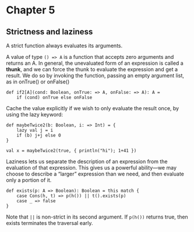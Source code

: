 # Chapter 5

## Strictness and laziness

A strict function always evaluates its arguments.

A value of type `() => A` is a function that accepts zero arguments and returns an A. 
In general, the unevaluated form of an expression is called a __thunk__, and we can force the thunk to evaluate the expression and get a result. 
We do so by invoking the function, passing an empty argument list, as in onTrue() or onFalse()

```
def if2[A](cond: Boolean, onTrue: => A, onFalse: => A): A =
    if (cond) onTrue else onFalse
```

Cache the value explicitly if we wish to only evaluate the result once, by using the lazy keyword:
```
def maybeTwice2(b: Boolean, i: => Int) = { 
    lazy val j = i
    if (b) j+j else 0
}

val x = maybeTwice2(true, { println("hi"); 1+41 })
```

Laziness lets us separate the description of an expression from the evaluation of that expression. 
This gives us a powerful ability—we may choose to describe a “larger” expression than we need, and 
then evaluate only a portion of it.

```
def exists(p: A => Boolean): Boolean = this match { 
    case Cons(h, t) => p(h()) || t().exists(p)
    case _ => false
}
```
Note that `||` is non-strict in its second argument. 
If `p(h())` returns true, then exists terminates the traversal early.

